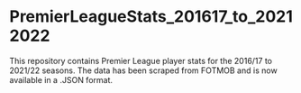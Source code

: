 # PremierLeagueStats_201617_to_20212022
This repository contains Premier League player stats for the 2016/17 to 2021/22 seasons. The data has been scraped from FOTMOB and is now available in a .JSON format.
